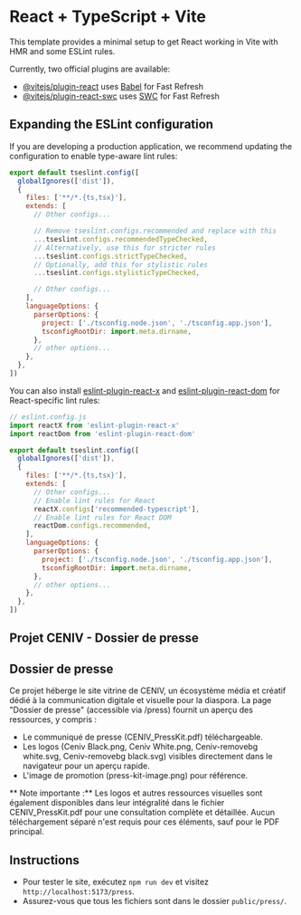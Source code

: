# React + TypeScript + Vite

This template provides a minimal setup to get React working in Vite with HMR and some ESLint rules.

Currently, two official plugins are available:

- [@vitejs/plugin-react](https://github.com/vitejs/vite-plugin-react/blob/main/packages/plugin-react) uses [Babel](https://babeljs.io/) for Fast Refresh
- [@vitejs/plugin-react-swc](https://github.com/vitejs/vite-plugin-react/blob/main/packages/plugin-react-swc) uses [SWC](https://swc.rs/) for Fast Refresh

## Expanding the ESLint configuration

If you are developing a production application, we recommend updating the configuration to enable type-aware lint rules:

```js
export default tseslint.config([
  globalIgnores(['dist']),
  {
    files: ['**/*.{ts,tsx}'],
    extends: [
      // Other configs...

      // Remove tseslint.configs.recommended and replace with this
      ...tseslint.configs.recommendedTypeChecked,
      // Alternatively, use this for stricter rules
      ...tseslint.configs.strictTypeChecked,
      // Optionally, add this for stylistic rules
      ...tseslint.configs.stylisticTypeChecked,

      // Other configs...
    ],
    languageOptions: {
      parserOptions: {
        project: ['./tsconfig.node.json', './tsconfig.app.json'],
        tsconfigRootDir: import.meta.dirname,
      },
      // other options...
    },
  },
])
```

You can also install [eslint-plugin-react-x](https://github.com/Rel1cx/eslint-react/tree/main/packages/plugins/eslint-plugin-react-x) and [eslint-plugin-react-dom](https://github.com/Rel1cx/eslint-react/tree/main/packages/plugins/eslint-plugin-react-dom) for React-specific lint rules:

```js
// eslint.config.js
import reactX from 'eslint-plugin-react-x'
import reactDom from 'eslint-plugin-react-dom'

export default tseslint.config([
  globalIgnores(['dist']),
  {
    files: ['**/*.{ts,tsx}'],
    extends: [
      // Other configs...
      // Enable lint rules for React
      reactX.configs['recommended-typescript'],
      // Enable lint rules for React DOM
      reactDom.configs.recommended,
    ],
    languageOptions: {
      parserOptions: {
        project: ['./tsconfig.node.json', './tsconfig.app.json'],
        tsconfigRootDir: import.meta.dirname,
      },
      // other options...
    },
  },
])
```

## Projet CENIV - Dossier de presse

## Dossier de presse
Ce projet héberge le site vitrine de CENIV, un écosystème média et créatif dédié à la communication digitale et visuelle pour la diaspora. La page "Dossier de presse" (accessible via /press) fournit un aperçu des ressources, y compris :

- Le communiqué de presse (CENIV_PressKit.pdf) téléchargeable.
- Les logos (Ceniv Black.png, Ceniv White.png, Ceniv-removebg white.svg, Ceniv-removebg black.svg) visibles directement dans le navigateur pour un aperçu rapide.
- L'image de promotion (press-kit-image.png) pour référence.

** Note importante :** Les logos et autres ressources visuelles sont également disponibles dans leur intégralité dans le fichier CENIV_PressKit.pdf pour une consultation complète et détaillée. Aucun téléchargement séparé n'est requis pour ces éléments, sauf pour le PDF principal.

## Instructions
- Pour tester le site, exécutez `npm run dev` et visitez `http://localhost:5173/press`.
- Assurez-vous que tous les fichiers sont dans le dossier `public/press/`.
